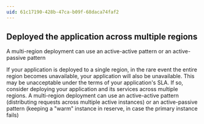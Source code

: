 ```yaml
---
uid: 61c17190-428b-47ca-b09f-68daca74faf2
---
```

## Deployed the application across multiple regions

<div class="alert is-warning"><p>A multi-region deployment can use an active-active pattern or an active-passive pattern</p></div>

If your application is deployed to a single region, in the rare event the entire region becomes unavailable, your application will also be unavailable. This may be unacceptable under the terms of your application's SLA. If so, consider deploying your application and its services across multiple regions. A multi-region deployment can use an active-active pattern (distributing requests across multiple active instances) or an active-passive pattern (keeping a "warm" instance in reserve, in case the primary instance fails)